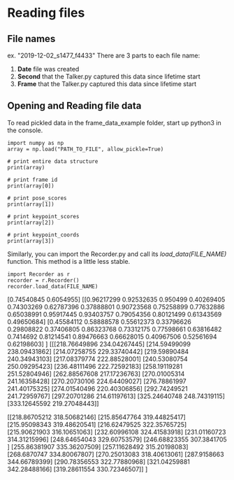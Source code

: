# Reading files
## File names
ex. "2019-12-02_s1477_f4433"
There are 3 parts to each file name:
1. **Date** file was created
2. **Second** that the Talker.py captured this data since lifetime start
3. **Frame** that the Talker.py captured this data since lifetime start

## Opening and Reading file data
To read pickled data in the frame_data_example folder, start up python3 in the console.

```
import numpy as np
array = np.load("PATH_TO_FILE", allow_pickle=True)

# print entire data structure
print(array)

# print frame id
print(array[0])

# print pose_scores
print(array[1])

# print keypoint_scores
print(array[2])

# print keypoint_coords
print(array[3])
```

Similarly, you can import the Recorder.py and call its *load_data(FILE_NAME)* function. This method is a little less stable.

```
import Recorder as r
recorder = r.Recorder()
recorder.load_data(FILE_NAME)
```



[0.74540845 0.6054955]
[[0.96217299 0.92532635 0.950499   0.40269405 0.74303269 0.62787396
  0.37888801 0.90723568 0.75258899 0.77632886 0.65038991 0.95917445
  0.93403757 0.79054356 0.80121499 0.61343569 0.49650684]
 [0.45584112 0.58888578 0.55612373 0.33796626 0.29808822 0.37406805
  0.86323768 0.73312175 0.77598661 0.63816482 0.7414692  0.81214541
  0.89476663 0.66628015 0.40967506 0.52561694 0.62198603]
]
[[[218.76649896 234.04267445]
  [214.59499099 238.09431862]
  [214.07258755 229.33740442]
  [219.59890484 240.34943103]
  [217.08379774 222.88528001]
  [240.53080754 250.09295423]
  [236.48111496 222.72592183]
  [258.19119281 251.52804946]
  [262.88567608 217.17236763]
  [270.01005314 241.16358428]
  [270.20730106 224.64409027]
  [276.78861997 241.40175325]
  [274.01540496 220.40306856]
  [292.74249521 241.72959767]
  [297.20701286 214.61197613]
  [325.24640748 248.74319115]
  [333.12645592 219.27048443]]

 [[218.86705212 318.50682146]
  [215.85647764 319.44825417]
  [215.95098343 319.48620541]
  [216.62479525 322.35765725]
  [215.90621903 316.10651063]
  [232.60996108 324.41583918]
  [231.01160723 314.31215996]
  [248.64654043 329.60753579]
  [246.68823355 307.3841705 ]
  [255.86381907 335.36207509]
  [257.11628492 315.20198083]
  [268.6870747  334.80067807]
  [270.25013083 318.40613061]
  [287.9158663  344.66789399]
  [290.78356553 322.77880968]
  [321.04259881 342.28488166]
  [319.28611554 330.72346507]]
]
